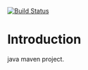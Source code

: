 [![Build Status](https://travis-ci.org/Tailp/travisplay.png)](https://travis-ci.org/Tailp/travisplay)
# Introduction 
java maven project.   
    
  
  
  
  
 
